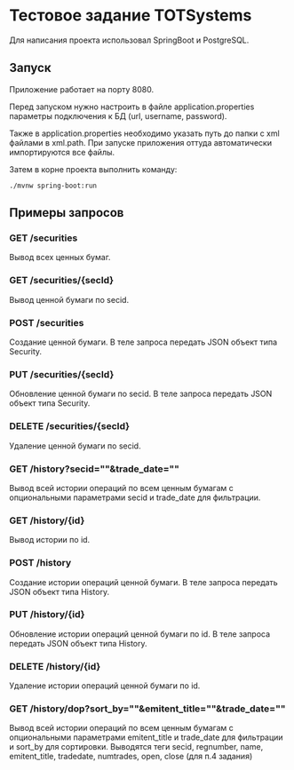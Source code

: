 # Тестовое задание TOTSystems

Для написания проекта использовал SpringBoot и PostgreSQL.

## Запуск

Приложение работает на порту 8080.

Перед запуском нужно настроить в файле application.properties параметры подключения к БД (url, username, password).

Также в application.properties необходимо указать путь до папки с xml файлами в xml.path. При запуске приложения оттуда автоматически импортируются все файлы.

Затем в корне проекта выполнить команду:
```
./mvnw spring-boot:run
```

## Примеры запросов

### GET /securities
Вывод всех ценных бумаг.

### GET /securities/{secId}
Вывод ценной бумаги по secid.

### POST /securities
Создание ценной бумаги. В теле запроса передать JSON объект типа Security.

### PUT /securities/{secId}
Обновление ценной бумаги по secid. В теле запроса передать JSON объект типа Security.

### DELETE /securities/{secId}
Удаление ценной бумаги по secid.

### GET /history?secid=""&trade_date=""
Вывод всей истории операций по всем ценным бумагам с опциональными параметрами secid и trade_date для фильтрации.

### GET /history/{id}
Вывод истории по id.

### POST /history
Создание истории операций ценной бумаги. В теле запроса передать JSON объект типа History.

### PUT /history/{id}
Обновление истории операций ценной бумаги по id. В теле запроса передать JSON объект типа History.

### DELETE /history/{id}
Удаление истории операций ценной бумаги по id.

### GET /history/dop?sort_by=""&emitent_title=""&trade_date=""
Вывод всей истории операций по всем ценным бумагам с опциональными параметрами emitent_title и trade_date для фильтрации и sort_by для сортировки.
Выводятся теги secid, regnumber, name, emitent_title, tradedate, numtrades, open, close (для п.4 задания)
